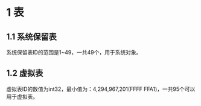 
# 1 表
## 1.1 系统保留表
系统保留表ID的范围是1~49，一共49个，用于系统对象。

## 1.2 虚拟表
虚拟表ID的数值为int32，最小值为：4,294,967,201(FFFF FFA1)，一共95个可以用于虚拟表。
